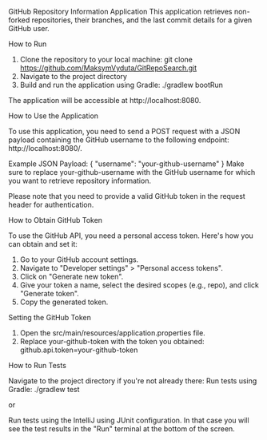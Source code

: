 GitHub Repository Information Application
This application retrieves non-forked repositories, their branches, and the last commit details for a given GitHub user.


How to Run


1) Clone the repository to your local machine:
   git clone https://github.com/MaksymVyduta/GitRepoSearch.git
2) Navigate to the project directory
3) Build and run the application using Gradle:
   ./gradlew bootRun

The application will be accessible at http://localhost:8080.


How to Use the Application


To use this application, you need to send a POST request with a JSON payload containing the GitHub username to the following endpoint: http://localhost:8080/.

Example JSON Payload:
{
"username": "your-github-username"
}
Make sure to replace your-github-username with the GitHub username for which you want to retrieve repository information.

Please note that you need to provide a valid GitHub token in the request header for authentication.


How to Obtain GitHub Token


To use the GitHub API, you need a personal access token. Here's how you can obtain and set it:

1) Go to your GitHub account settings.
2) Navigate to "Developer settings" > "Personal access tokens".
3) Click on "Generate new token".
4) Give your token a name, select the desired scopes (e.g., repo), and click "Generate token".
5) Copy the generated token.


Setting the GitHub Token


1) Open the src/main/resources/application.properties file.
2) Replace your-github-token with the token you obtained:
   github.api.token=your-github-token


How to Run Tests


Navigate to the project directory if you're not already there:
Run tests using Gradle:
./gradlew test

or

Run tests using the IntelliJ using JUnit configuration. In that case you will see the test results in the "Run" terminal at the bottom of the screen.


